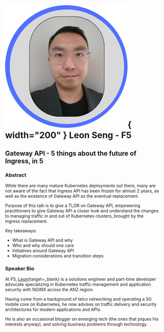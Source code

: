 # ![](../images/speakers/headshots/LeonSeng.png){ width="200" } Leon Seng - F5

## Gateway API - 5 things about the future of Ingress, in 5
### Abstract
While there are many mature Kubernetes deployments out there, many are not aware of the fact that Ingress API has been frozen for almost 2 years, as well as the existence of Gateway API as the eventual replacement.

Purpose of this talk is to give a TLDR on Gateway API, empowering practitioners to give Gateway API a closer look and understand the changes to managing traffic in and out of Kubernetes clusters, brought by the Ingress replacement.

Key takeaways:
- What is Gateway API and why
- Who and why should one care
- Initiatives around Gateway API
- Migration considerations and transition steps

### Speaker Bio
At F5, [Leon](https://www.linkedin.com/in/leonseng/){target=_blank} is a solutions engineer and part-time developer advocate specializing in Kubernetes traffic management and application security with NGINX across the ANZ region.

Having come from a background of telco networking and operating a 5G mobile core on Kubernetes, he now advises on traffic delivery and security architectures for modern applications and APIs.

He is also an occasional blogger on emerging tech (the ones that piques his interests anyway), and solving business problems through technology.